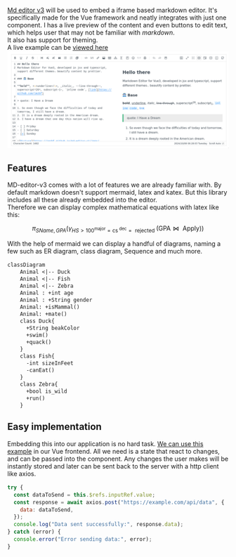 [Md editor v3](https://github.com/imzbf/md-editor-v3) will be used to embed a iframe based markdown editor. It's specifically made for the Vue framework and neatly integrates with just one component. I has a live preview of the content and even buttons to edit text, which helps user that may not be familiar with _markdown_.  
It also has support for theming.  
A live example can be [viewed here](https://imzbf.github.io/md-editor-v3/en-US/index)
![](./editor.png)

## Features

MD-editor-v3 comes with a lot of features we are already familiar with. By default markdown doesn't support mermaid, latex and katex. But this library includes all these already embedded into the editor.  
Therefore we can display complex mathematical equations with latex like this:

```math
 \pi_{SName, GPA} (\gamma_{HS>100 ^ \text {major} = \text {cs} ^ \text{ dec} = \text { rejected }}( \text {GPA} \bowtie \text{ Apply}) )

```

With the help of mermaid we can display a handful of diagrams, naming a few such as ER diagram, class diagram, Sequence and much more.

```mermaid
classDiagram
    Animal <|-- Duck
    Animal <|-- Fish
    Animal <|-- Zebra
    Animal : +int age
    Animal : +String gender
    Animal: +isMammal()
    Animal: +mate()
    class Duck{
      +String beakColor
      +swim()
      +quack()
    }
    class Fish{
      -int sizeInFeet
      -canEat()
    }
    class Zebra{
      +bool is_wild
      +run()
    }
```

## Easy implementation

Embedding this into our application is no hard task. [We can use this example](https://github.com/imzbf/md-editor-v3/blob/develop/example/nuxt/app.vue) in our Vue frontend.
All we need is a state that react to changes, and can be passed into the component. Any changes the user makes will be instantly stored and later can be sent back to the server with a http client like axios.

```js
try {
  const dataToSend = this.$refs.inputRef.value;
  const response = await axios.post("https://example.com/api/data", {
    data: dataToSend,
  });
  console.log("Data sent successfully:", response.data);
} catch (error) {
  console.error("Error sending data:", error);
}
```
